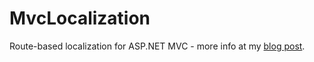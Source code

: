 MvcLocalization
===============

Route-based localization for ASP.NET MVC - more info at my [blog post](http://jittuu.com/2014/3/17/AspNet-localization-routing/).
